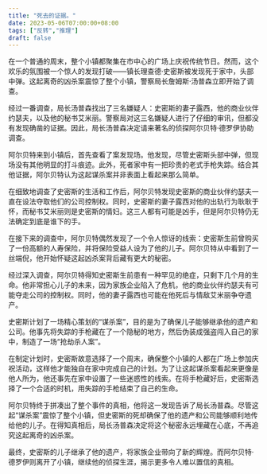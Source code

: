 ```yaml
---
title: "死去的证据。"
date: 2023-05-06T07:00:00+08:00
tags: ["反转","推理"]
draft: false
---
```


在一个普通的周末，整个小镇都聚集在市中心的广场上庆祝传统节日。然而，这个欢乐的氛围被一个惊人的发现打破——镇长理查德·史密斯被发现死于家中，头部中弹。这起离奇的凶杀案震惊了整个小镇，警察局长詹姆斯·汤普森立即开始了调查。

经过一番调查，局长汤普森找出了三名嫌疑人：史密斯的妻子露西，他的商业伙伴约瑟夫，以及他的秘书艾米丽。警察局对这三名嫌疑人进行了仔细的审讯，但都没有发现确凿的证据。因此，局长汤普森决定请来著名的侦探阿尔贝特·德罗伊协助调查。

阿尔贝特来到小镇后，首先查看了案发现场。他发现，尽管史密斯头部中弹，但现场没有其他明显的打斗痕迹。此外，死者家中有一把珍贵的老式手枪失踪。结合其他证据，阿尔贝特认为这起谋杀案并非表面上看起来那么简单。

在细致地调查了史密斯的生活和工作后，阿尔贝特发现史密斯的商业伙伴约瑟夫一直在设法夺取他们的公司控制权。同时，史密斯的妻子露西对他的出轨行为耿耿于怀，而秘书艾米丽则是史密斯的情妇。这三人都有可能是凶手，但是阿尔贝特仍无法确定到底是谁下的手。

在接下来的调查中，阿尔贝特偶然发现了一个令人惊讶的线索：史密斯生前曾购买了一份高额的人寿保险，并将保险受益人设为了他的儿子。阿尔贝特从中看到了一丝端倪，他开始怀疑这起凶杀案背后藏有更大的秘密。

经过深入调查，阿尔贝特得知史密斯生前患有一种罕见的绝症，只剩下几个月的生命。他非常担心儿子的未来，因为家族企业陷入了危机，他的商业伙伴约瑟夫有可能夺走公司的控制权。同时，他的妻子露西也可能在他死后与情敌艾米丽争夺遗产。

史密斯计划了一场精心策划的“谋杀案”，目的是为了确保儿子能够继承他的遗产和公司。他事先将失踪的手枪藏在了一个隐秘的地方，然后伪装成强盗闯入自己的家中，制造了一场“抢劫杀人案”。

在制定计划时，史密斯故意选择了一个周末，确保整个小镇的人都在广场上参加庆祝活动，这样他才能独自在家中完成自己的计划。为了让这起谋杀案看起来更像是他人所为，他还事先在家中设置了一些迷惑性的线索。在将手枪藏好后，史密斯选择了一个合适的时机，用失踪的手枪结束了自己的生命。

阿尔贝特终于拼凑出了整个事件的真相，他将这一发现告诉了局长汤普森。尽管这起“谋杀案”震惊了整个小镇，但史密斯的死却确保了他的遗产和公司能够顺利地传给他的儿子。在得知真相后，局长汤普森决定将这个秘密永远埋藏在心底，不再追究这起离奇的凶杀案。

最终，史密斯的儿子继承了他的遗产，将家族企业带向了新的辉煌。而阿尔贝特·德罗伊则离开了小镇，继续他的侦探生涯，揭示更多令人难以置信的真相。